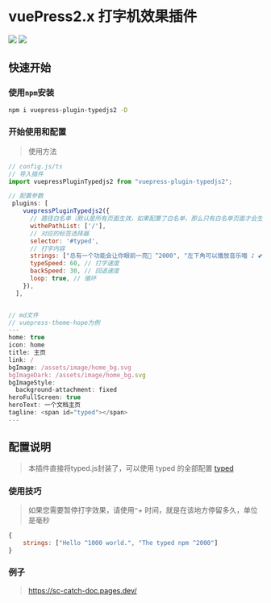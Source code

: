 # vuePress2.x 打字机效果插件

![](https://badge.fury.io/js/vuepress-plugin-typedjs2.svg) ![](https://badgen.net/npm/dt/vuepress-plugin-typedjs2)

## 快速开始

### 使用`npm`安装

```bash
npm i vuepress-plugin-typedjs2 -D
```

### 开始使用和配置

> 使用方法

```js
// config.js/ts
// 导入插件
import vuepressPluginTypedjs2 from "vuepress-plugin-typedjs2";

// 配置参数
 plugins: [
    vuepressPluginTypedjs2({
      // 路径白名单（默认是所有页面生效，如果配置了白名单，那么只有白名单页面才会生效，支持*通配符）
      withePathList: ['/'],
      // 对应的标签选择器
      selector: '#typed',
      // 打字内容
      strings: ["总有一个功能会让你眼前一亮🎉 ^2000", "左下角可以播放音乐喵 ♪ 💕^2000"],
      typeSpeed: 60, // 打字速度
      backSpeed: 30, // 回退速度
      loop: true, // 循环
    }),
  ],


// md文件
// vuepress-theme-hope为例
---
home: true
icon: home
title: 主页
link: /
bgImage: /assets/image/home_bg.svg
bgImageDark: /assets/image/home_bg.svg
bgImageStyle:
  background-attachment: fixed
heroFullScreen: true
heroText: 一个文档主页
tagline: <span id="typed"></span>
---

```

## 配置说明

> 本插件直接将typed.js封装了，可以使用 typed 的全部配置
> [typed](https://github.com/mattboldt/typed.js/#customization)

### 使用技巧

> 如果您需要暂停打字效果，请使用`^`+ 时间，就是在该地方停留多久，单位是毫秒


```js
{
    strings: ["Hello ^1000 world.", "The typed npm ^2000"]
}
```

### 例子
> https://sc-catch-doc.pages.dev/
